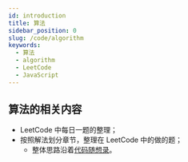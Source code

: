 ```yaml
---
id: introduction
title: 算法
sidebar_position: 0
slug: /code/algorithm
keywords:
  - 算法
  - algorithm
  - LeetCode
  - JavaScript
---
```


## 算法的相关内容

- LeetCode 中每日一题的整理；
- 按照解法划分章节，整理在 LeetCode 中的做的题；
  - 整体思路沿着[代码随想录](https://www.programmercarl.com/)。

